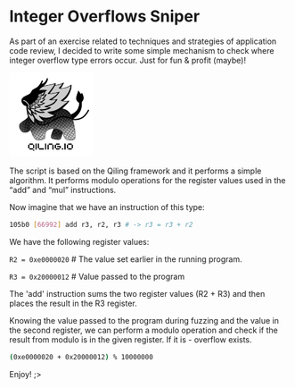 # Integer Overflows Sniper

As part of an exercise related to techniques and strategies of application code review, I decided to write some simple mechanism to check where integer overflow type errors occur. Just for fun & profit (maybe)!

<p>
<img width="150" height="150" src="https://raw.githubusercontent.com/qilingframework/qiling/master/docs/qiling2_logo_small.png">
</p>

The script is based on the Qiling framework and it performs a simple algorithm. It performs modulo operations for the register values used in the “add” and “mul” instructions.

Now imagine that we have an instruction of this type:

```sh
105b0 [66992] add r3, r2, r3 # -> r3 = r3 + r2
```

We have the following register values:

`R2 = 0xe0000020` # The value set earlier in the running program.

`R3 = 0x20000012` # Value passed to the program

The 'add' instruction sums the two register values (R2 + R3) and then places the result in the R3 register.

Knowing the value passed to the program during fuzzing and the value in the second register, we can perform a modulo operation and check if the result from modulo is in the given register.
If it is - overflow exists.

```sh
(0xe0000020 + 0x20000012) % 10000000
```

Enjoy! ;>
